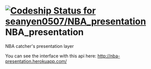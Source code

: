 [ ![Codeship Status for seanyen0507/NBA_presentation](https://codeship.com/projects/e997e2f0-629f-0132-5d7b-4e545b297600/status?branch=master)](https://codeship.com/projects/52107)
NBA_presentation
================

NBA catcher's presentation layer

You can see the interface with this api here:
http://nba-presentation.herokuapp.com/
